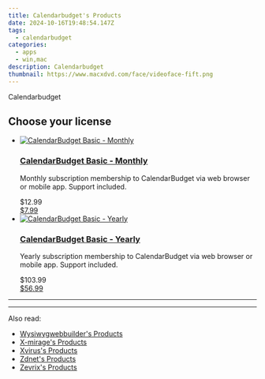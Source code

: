 ```yaml
---
title: Calendarbudget's Products
date: 2024-10-16T19:48:54.147Z
tags: 
  - calendarbudget
categories: 
  - apps
  - win,mac
description: Calendarbudget
thumbnail: https://www.macxdvd.com/face/videoface-fift.png
---
```


Calendarbudget

<!--__INIT__BEGIN__TAG__PRODUCTS__LIST__-->
<!--__INIT__END__TAG__PRODUCTS__LIST__-->

<!--__INIT__BEGIN__TAG__FEED_PRODUCTS__LIST__-->

## Choose your license

<div class="home-content-container">
  <ul class="home-article-list">
    <li class="home-article-item flex flex-row feedProduct">
      <div class="basis-1/3 lg:basis-1/4 xl:basis-1/5 relative flex justify-center items-center overflow-hidden">
                <a href="https://payment.calendarbudget.com/order/cart.php?PRODS=37701450&amp;QTY=1&amp;AFFILIATE=108875" class="w-24 h-24 md:w-28 md:h-28 lg:w-32 lg:h-32 xl:w-42 xl:h-42 max-w-24 max-h-24 md:max-w-28 md:max-h-28 lg:max-w-32 lg:max-h-32 xl:max-w-42 xl:max-h-42 -pt-2">
          <img src="https://payment.calendarbudget.com/images/merchant/6fe0c81e3f9438db11ebbfba6c5ce460/products/cbLogo_with_text_blue.png" alt="CalendarBudget Basic - Monthly" class="relative w-full h-full rounded-full object-cover dark:brightness-75 -mt-4 p-4">
        </a>
              </div>
      <div class="flex flex-col gap-5 px-7 pb-7 basis-2/3 lg:basis-3/4 xl:basis-4/5  pt-5">
        <h3 class="home-article-title"><a href="https://payment.calendarbudget.com/order/cart.php?PRODS=37701450&amp;QTY=1&amp;AFFILIATE=108875">CalendarBudget Basic - Monthly</a></h3>
        <div class="home-article-content markdown-body">
                  <html><head></head><body><p>Monthly subscription membership to CalendarBudget&nbsp;via web browser or mobile app. Support included.</p></body></html>                </div>
        <div class="flex flex-row feedProduct-Price">
          <div class="feedProduct-Price--Old">
            <span class="feedProduct-Price--Currency">$</span>12<span class="feedProduct-Price--Cents">.99</span>
          </div>
          <div class="">
            <a href="https://payment.calendarbudget.com/order/cart.php?PRODS=37701450&amp;QTY=1&amp;AFFILIATE=108875">
            <span class="feedProduct-Price--Currency">$</span>7<span class="feedProduct-Price--Cents">.99</span>
            </a>
          </div>
        </div>
      </div>
    </li>
    <li class="home-article-item flex flex-row feedProduct">
      <div class="basis-1/3 lg:basis-1/4 xl:basis-1/5 relative flex justify-center items-center overflow-hidden">
                <a href="https://payment.calendarbudget.com/order/cart.php?PRODS=37701530&amp;QTY=1&amp;AFFILIATE=108875" class="w-24 h-24 md:w-28 md:h-28 lg:w-32 lg:h-32 xl:w-42 xl:h-42 max-w-24 max-h-24 md:max-w-28 md:max-h-28 lg:max-w-32 lg:max-h-32 xl:max-w-42 xl:max-h-42 -pt-2">
          <img src="https://payment.calendarbudget.com/images/merchant/6fe0c81e3f9438db11ebbfba6c5ce460/products/copy_cbLogo_with_text_blue.png" alt="CalendarBudget Basic - Yearly" class="relative w-full h-full rounded-full object-cover dark:brightness-75 -mt-4 p-4">
        </a>
              </div>
      <div class="flex flex-col gap-5 px-7 pb-7 basis-2/3 lg:basis-3/4 xl:basis-4/5  pt-5">
        <h3 class="home-article-title"><a href="https://payment.calendarbudget.com/order/cart.php?PRODS=37701530&amp;QTY=1&amp;AFFILIATE=108875">CalendarBudget Basic - Yearly</a></h3>
        <div class="home-article-content markdown-body">
                  <html><head></head><body><p>Yearly subscription membership to CalendarBudget&nbsp;via web browser or mobile app. Support included.</p>
</body></html>                </div>
        <div class="flex flex-row feedProduct-Price">
          <div class="feedProduct-Price--Old">
            <span class="feedProduct-Price--Currency">$</span>103<span class="feedProduct-Price--Cents">.99</span>
          </div>
          <div class="">
            <a href="https://payment.calendarbudget.com/order/cart.php?PRODS=37701530&amp;QTY=1&amp;AFFILIATE=108875">
            <span class="feedProduct-Price--Currency">$</span>56<span class="feedProduct-Price--Cents">.99</span>
            </a>
          </div>
        </div>
      </div>
    </li>
  </ul>
</div>

<hr>
<!--__INIT__END__TAG__FEED_PRODUCTS__LIST__-->

<hr>

<ins class="adsbygoogle"
      style="display:block"
      data-ad-client="ca-pub-7571918770474297"
      data-ad-slot="8358498916"
      data-ad-format="auto"
      data-full-width-responsive="true"></ins>

<span class="atpl-alsoreadstyle">Also read:</span>
<div><ul>
<li><a href="https://tools.techidaily.com/wysiwygwebbuilder/products/"><u>Wysiwygwebbuilder's Products</u></a></li>
<li><a href="https://tools.techidaily.com/x-mirage/products/"><u>X-mirage's Products</u></a></li>
<li><a href="https://tools.techidaily.com/xvirus/products/"><u>Xvirus's Products</u></a></li>
<li><a href="https://tools.techidaily.com/zdnet/products/"><u>Zdnet's Products</u></a></li>
<li><a href="https://tools.techidaily.com/zevrix/products/"><u>Zevrix's Products</u></a></li>
</ul></div>


